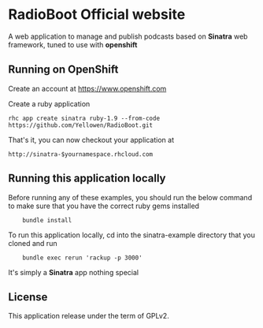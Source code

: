 RadioBoot Official website
==========================

A web application to manage and publish podcasts based on **Sinatra** web framework, tuned to use with
**openshift**

Running on OpenShift
--------------------

Create an account at https://www.openshift.com

Create a ruby application

    rhc app create sinatra ruby-1.9 --from-code https://github.com/Yellowen/RadioBoot.git

That's it, you can now checkout your application at

    http://sinatra-$yournamespace.rhcloud.com


Running this application locally
----------------------------------

Before running any of these examples, you should run the below command to make sure that you have the correct ruby gems installed

		bundle install

To run this application locally, cd into the sinatra-example directory that you cloned and run

		bundle exec rerun 'rackup -p 3000'

It's simply a **Sinatra** app nothing special

License
-------
This application release under the term of GPLv2.
